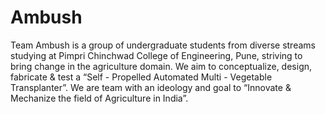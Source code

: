 # Ambush
Team Ambush is a group of undergraduate students from diverse streams studying at Pimpri Chinchwad College of Engineering, Pune, striving to bring change in the agriculture domain. We aim to conceptualize, design, fabricate & test a “Self - Propelled Automated Multi - Vegetable Transplanter”. We are team with an ideology and goal to “Innovate & Mechanize the field of Agriculture in India”.
